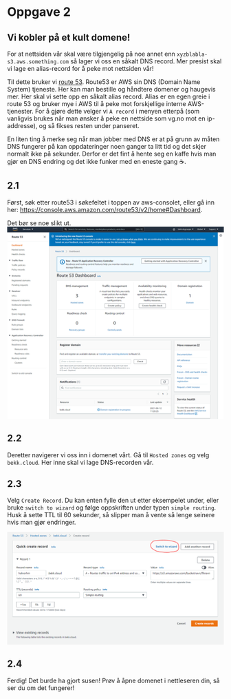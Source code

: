 # Oppgave 2

## Vi kobler på et kult domene!

For at nettsiden vår skal være tilgjengelig på noe annet enn `xyzblabla-s3.aws.something.com` så lager vi oss en såkalt DNS record. Mer presist skal vi lage en alias-record for å peke mot nettsiden vår!

Til dette bruker vi [route 53](https://aws.amazon.com/route53/). Route53 er AWS sin DNS (Domain Name System) tjeneste. Her kan man bestille og håndtere domener og haugevis mer. Her skal vi sette opp en såkalt alias record. Alias er en egen greie i route 53 og bruker mye i AWS til å peke mot forskjellige interne AWS-tjenester. For å gjøre dette velger vi `A record` i menyen etterpå (som vanligvis brukes når man ønsker å peke en nettside som vg.no mot en ip-addresse), og så fikses resten under panseret.

En liten ting å merke seg når man jobber med DNS er at på grunn av måten DNS fungerer på kan oppdateringer noen ganger ta litt tid og det skjer normalt ikke på sekunder. 
Derfor er det fint å hente seg en kaffe hvis man gjør en DNS endring og det ikke funker med en eneste gang ☕.


## 2.1

Først, søk etter route53 i søkefeltet i toppen av aws-consolet, eller gå inn her: https://console.aws.amazon.com/route53/v2/home#Dashboard.

Det bør se noe slikt ut.
![](https://github.com/halvorhm/aws-workshop/blob/b409695432ce5bc7336dc61ebc368dc17ed4b719/Oppgave2/route53-dashboard.PNG)

## 2.2
Deretter navigerer vi oss inn i domenet vårt. Gå til `Hosted zones` og velg `bekk.cloud`. Her inne skal vi lage DNS-recorden vår.

## 2.3
Velg `Create Record`. Du kan enten fylle den ut etter eksempelet under, eller bruke `switch to wizard` og følge oppskriften under typen `simple routing`. Husk å sette TTL til 60 sekunder, så slipper man å vente så lenge seinere hvis man gjør endringer.

![](https://github.com/halvorhm/aws-workshop/blob/b409695432ce5bc7336dc61ebc368dc17ed4b719/Oppgave2/create-a-record.PNG)

## 2.4

Ferdig! Det burde ha gjort susen! Prøv å åpne domenet i nettleseren din, så ser du om det fungerer!